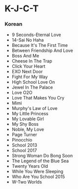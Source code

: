 # K-J-C-T


### Korean


* 9 Seconds-Eternal Love
* 14-Sai No Haha
* Because It's The First Time
* Between Friendship And Love
* Boss And Me
* Cheese In The Trap
* Click Your Heart
* EXO Next Door
* Fight For My Way
* High School Love On
* Jewel In The Palace
* Love O2O
* Love That Makes You Cry
* Mimi
* Murphy's Law of Love
* My Little Princess
* My Lovable Girl
* My Shy Boss
* Noble, My Love
* Page Turner
* Pinocchio
* School 2013
* School 2017
* Strong Woman Do Bong Soon
* The Legend of the Blue Sea
* Twenty Years Old
* While You Were Sleeping
* Who Are You School 2015
* W-Two Worlds

